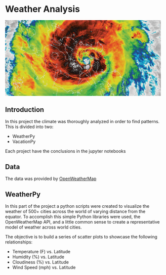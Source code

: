 # Weather Analysis

[![](Img/weather.jpg)]()    

## Introduction

In this project the climate was thoroughly analyzed in order to find patterns. This is divided into two:
- WeatherPy
- VacationPy

Each project have the conclusions in the jupyter notebooks

## Data

The data was provided by [OpenWeatherMap](https://openweathermap.org/api)

## WeatherPy

In this part of the project a python scripts were created to visualize the weather of 500+ cities across the world of varying distance from the equator. To accomplish this simple Python libraries were used, the OpenWeatherMap API, and a little common sense to create a representative model of weather across world cities.

The objective is to build a series of scatter plots to showcase the following relationships:

- Temperature (F) vs. Latitude
- Humidity (%) vs. Latitude
- Cloudiness (%) vs. Latitude
- Wind Speed (mph) vs. Latitude




